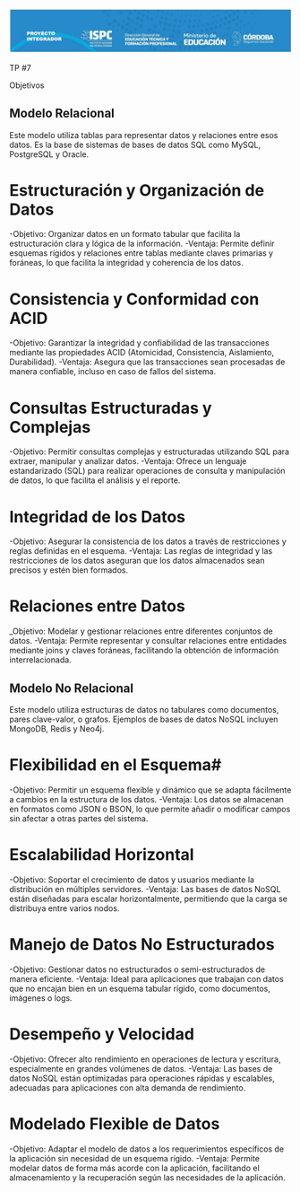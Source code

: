 ![alt text](./rsc/PI.png)

TP #7

Objetivos 

## Modelo Relacional ## 
Este modelo utiliza tablas para representar datos y relaciones entre esos datos. Es la base de sistemas de bases de datos SQL como MySQL, PostgreSQL y Oracle.

# Estructuración y Organización de Datos #

-Objetivo: Organizar datos en un formato tabular que facilita la estructuración clara y lógica de la información.
-Ventaja: Permite definir esquemas rígidos y relaciones entre tablas mediante claves primarias y foráneas, lo que facilita la integridad y coherencia de los datos.

# Consistencia y Conformidad con ACID #

-Objetivo: Garantizar la integridad y confiabilidad de las transacciones mediante las propiedades ACID (Atomicidad, Consistencia, Aislamiento, Durabilidad).
-Ventaja: Asegura que las transacciones sean procesadas de manera confiable, incluso en caso de fallos del sistema.

# Consultas Estructuradas y Complejas #

-Objetivo: Permitir consultas complejas y estructuradas utilizando SQL para extraer, manipular y analizar datos.
-Ventaja: Ofrece un lenguaje estandarizado (SQL) para realizar operaciones de consulta y manipulación de datos, lo que facilita el análisis y el reporte.

# Integridad de los Datos #

-Objetivo: Asegurar la consistencia de los datos a través de restricciones y reglas definidas en el esquema.
-Ventaja: Las reglas de integridad y las restricciones de los datos aseguran que los datos almacenados sean precisos y estén bien formados.

# Relaciones entre Datos #

_Objetivo: Modelar y gestionar relaciones entre diferentes conjuntos de datos.
-Ventaja: Permite representar y consultar relaciones entre entidades mediante joins y claves foráneas, facilitando la obtención de información interrelacionada.

## Modelo No Relacional ##
Este modelo utiliza estructuras de datos no tabulares como documentos, pares clave-valor, o grafos. Ejemplos de bases de datos NoSQL incluyen MongoDB, Redis y Neo4j.

# Flexibilidad en el Esquema#
-Objetivo: Permitir un esquema flexible y dinámico que se adapta fácilmente a cambios en la estructura de los datos.
-Ventaja: Los datos se almacenan en formatos como JSON o BSON, lo que permite añadir o modificar campos sin afectar a otras partes del sistema.

# Escalabilidad Horizontal #
-Objetivo: Soportar el crecimiento de datos y usuarios mediante la distribución en múltiples servidores.
-Ventaja: Las bases de datos NoSQL están diseñadas para escalar horizontalmente, permitiendo que la carga se distribuya entre varios nodos.

# Manejo de Datos No Estructurados #
-Objetivo: Gestionar datos no estructurados o semi-estructurados de manera eficiente.
-Ventaja: Ideal para aplicaciones que trabajan con datos que no encajan bien en un esquema tabular rígido, como documentos, imágenes o logs.

# Desempeño y Velocidad #
-Objetivo: Ofrecer alto rendimiento en operaciones de lectura y escritura, especialmente en grandes volúmenes de datos.
-Ventaja: Las bases de datos NoSQL están optimizadas para operaciones rápidas y escalables, adecuadas para aplicaciones con alta demanda de rendimiento.

# Modelado Flexible de Datos #
-Objetivo: Adaptar el modelo de datos a los requerimientos específicos de la aplicación sin necesidad de un esquema rígido.
-Ventaja: Permite modelar datos de forma más acorde con la aplicación, facilitando el almacenamiento y la recuperación según las necesidades de la aplicación.